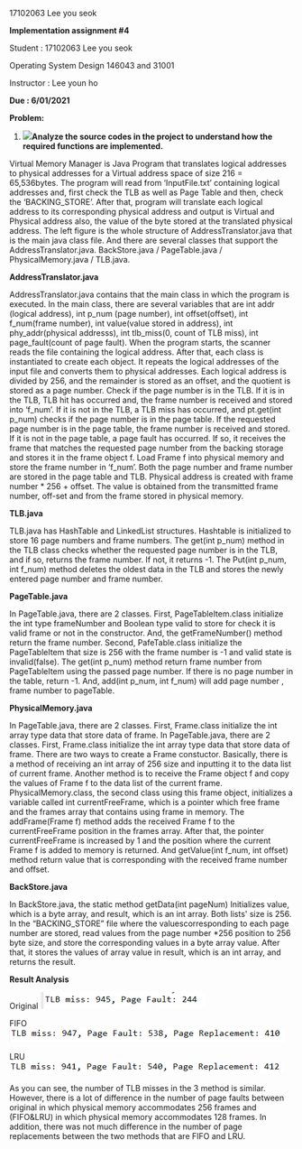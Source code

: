 ﻿17102063 Lee you seok

**Implementation assignment #4**

Student : 17102063 Lee you seok

Operating System Design 146043 and 31001

Instructor : Lee youn ho

**Due : 6/01/2021**

**Problem:**

1. ![](Aspose.Words.bff85270-5faa-4bfc-b427-610e02b28df1.001.png)**Analyze the source codes in the project to understand how the required functions are implemented.**

Virtual Memory Manager is Java Program that translates logical addresses to physical addresses for a Virtual address space of size 216 = 65,536bytes. The program will read from ‘InputFile.txt’ containing logical addresses and, first check the TLB as well as Page Table and then, check the ‘BACKING\_STORE’. After that, program will translate each logical address to its corresponding physical address and output is Virtual and Physical address also, the value of the byte stored at the translated physical address. The left figure is the whole structure of AddressTranslator.java that is the main java class file. And there are several classes that support the AddressTranslator.java. BackStore.java / PageTable.java / PhysicalMemory.java / TLB.java. 

**AddressTranslator.java**

AddressTranslator.java contains that the main class in which the program is executed.  In the main class, there are several variables that are int addr (logical address), int p\_num (page number), int offset(offset), int f\_num(frame number), int value(value stored in address), int phy\_addr(physical addresss), int tlb\_miss(0, count of TLB miss), int page\_fault(count of page fault). When the program starts, the scanner reads the file containing the logical address. After that, each class is instantiated to create each object. It repeats the logical addresses of the input file and converts them to physical addresses. Each logical address is divided by 256, and the remainder is stored as an offset, and the quotient is stored as a page number. Check if the page number is in the TLB. If it is in the TLB, TLB hit has occurred and, the frame number is received and stored into ‘f\_num’. If it is not in the TLB, a TLB miss has occurred, and pt.get(int p\_num) checks if the page number is in the page table. If the requested page number is in the page table, the frame number is received and stored. If it is not in the page table, a page fault has occurred. If so, it receives the frame that matches the requested page number from the backing storage and stores it in the frame object f. Load Frame f into physical memory and store the frame number in ‘f\_num’. Both the page number and frame number are stored in the page table and TLB. Physical address is created with frame number \* 256 + offset. The value is obtained from the transmitted frame number, off-set and from the frame stored in physical memory. 

**TLB.java**

TLB.java has HashTable and LinkedList structures. Hashtable is initialized to store 16 page numbers and frame numbers. The get(int p\_num) method in the TLB class checks whether the requested page number is in the TLB, and if so, returns the frame number. If not, it returns -1. The Put(int p\_num, int f\_num) method deletes the oldest data in the TLB and stores the newly entered page number and frame number.

**PageTable.java**

In PageTable.java, there are 2 classes. First, PageTableItem.class initialize the int type frameNumber and Boolean type valid to store for check it is valid frame or not in the constructor. And, the getFrameNumber() method return the frame number. Second, PafeTable.class initialize the PageTableItem that size is 256 with the frame number is -1 and valid state is invalid(false). The get(int p\_num) method return frame number from PageTableItem using the passed page number. If there is no page number in the table, return -1. And, add(int p\_num, int f\_num) will add page number , frame number to pageTable.

**PhysicalMemory.java**

In PageTable.java, there are 2 classes. First, Frame.class initialize the int array type data that store data of frame. In PageTable.java, there are 2 classes. First, Frame.class initialize the int array type data that store data of frame. There are two ways to create a Frame constuctor. Basically, there is a method of receiving an int array of 256 size and inputting it to the data list of current frame. Another method is to receive the Frame object f and copy the values ​​of Frame f to the data list of the current frame. PhysicalMemory.class, the second class using this frame object, initializes a variable called int currentFreeFrame, which is a pointer which free frame and the frames array that contains using frame in memory. The addFrame(Frame f) method adds the received Frame f to the currentFreeFrame position in the frames array. After that, the pointer currentFreeFrame is increased by 1 and the position where the current Frame f is added to memory is returned. And getValue(int f\_num, int offset) method return value that is corresponding with the received frame number and offset.

**BackStore.java**

In BackStore.java, the static method getData(int pageNum) Initializes value, which is a byte array, and result, which is an int array. Both lists' size is 256. In the “BACKING\_STORE” file where the values ​​corresponding to each page number are stored, read values ​​from the page number \*256 position to 256 byte size, and store the corresponding values ​​in a byte array value. After that, it stores the values ​​of array value in result, which is an int array, and returns the result.



**Result Analysis**

Original ![](Aspose.Words.bff85270-5faa-4bfc-b427-610e02b28df1.002.png)

FIFO ![](Aspose.Words.bff85270-5faa-4bfc-b427-610e02b28df1.003.png)

LRU ![](Aspose.Words.bff85270-5faa-4bfc-b427-610e02b28df1.004.png) 

As you can see, the number of TLB misses in the 3 method is similar. However, there is a lot of difference in the number of page faults between original in which physical memory accommodates 256 frames and (FIFO&LRU) in which physical memory accommodates 128 frames. In addition, there was not much difference in the number of page replacements between the two methods that are FIFO and LRU. 
